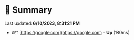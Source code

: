# 📖 Summary
Last updated: **6/10/2023, 8:31:21 PM**

- `GET` [https://google.com](https://google.com) - **Up** (180ms)
